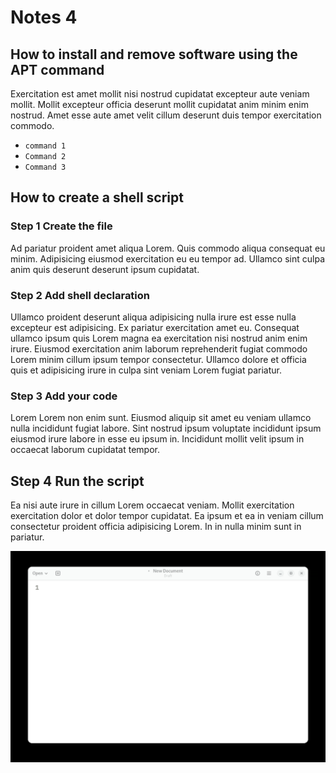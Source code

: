# Notes 4

## How to install and remove software using the APT command

Exercitation est amet mollit nisi nostrud cupidatat excepteur aute veniam mollit. Mollit excepteur officia deserunt mollit cupidatat anim minim enim nostrud. Amet esse aute amet velit cillum deserunt duis tempor exercitation commodo.

* `command 1`
* `Command 2`
* `Command 3`

## How to create a shell script 

### Step 1 Create the file
Ad pariatur proident amet aliqua Lorem. Quis commodo aliqua consequat eu minim. Adipisicing eiusmod exercitation eu eu tempor ad. Ullamco sint culpa anim quis deserunt deserunt ipsum cupidatat.

### Step 2 Add shell declaration
Ullamco proident deserunt aliqua adipisicing nulla irure est esse nulla excepteur est adipisicing. Ex pariatur exercitation amet eu. Consequat ullamco ipsum quis Lorem magna ea exercitation nisi nostrud anim enim irure. Eiusmod exercitation anim laborum reprehenderit fugiat commodo Lorem minim cillum ipsum tempor consectetur. Ullamco dolore et officia quis et adipisicing irure in culpa sint veniam Lorem fugiat pariatur.
### Step 3 Add your code
Lorem Lorem non enim sunt. Eiusmod aliquip sit amet eu veniam ullamco nulla incididunt fugiat labore. Sint nostrud ipsum voluptate incididunt ipsum eiusmod irure labore in esse eu ipsum in. Incididunt mollit velit ipsum in occaecat laborum cupidatat tempor.
## Step 4 Run the script
Ea nisi aute irure in cillum Lorem occaecat veniam. Mollit exercitation exercitation dolor et dolor tempor cupidatat. Ea ipsum et ea in veniam cillum consectetur proident officia adipisicing Lorem. In in nulla minim sunt in pariatur.

![ex](example.gif)
